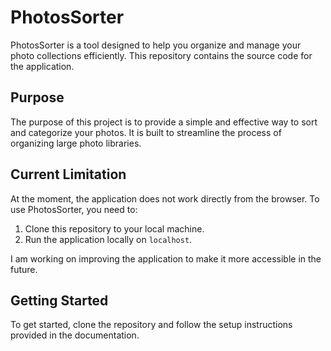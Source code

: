 # PhotosSorter

PhotosSorter is a tool designed to help you organize and manage your photo collections efficiently. This repository contains the source code for the application.

## Purpose

The purpose of this project is to provide a simple and effective way to sort and categorize your photos. It is built to streamline the process of organizing large photo libraries.

## Current Limitation

At the moment, the application does not work directly from the browser. To use PhotosSorter, you need to:

1. Clone this repository to your local machine.
2. Run the application locally on `localhost`.

I am working on improving the application to make it more accessible in the future.

## Getting Started

To get started, clone the repository and follow the setup instructions provided in the documentation.